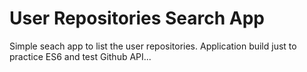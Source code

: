 # User Repositories Search App

Simple seach app to list the user repositories.
Application build just to practice ES6 and test Github API...
